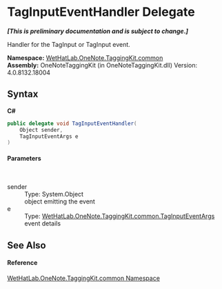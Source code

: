 # TagInputEventHandler Delegate
 _**\[This is preliminary documentation and is subject to change.\]**_

Handler for the TagInput or TagInput event.

**Namespace:**&nbsp;<a href="bcdbab9c-63d1-48a4-6937-af53fb8d9a55">WetHatLab.OneNote.TaggingKit.common</a><br />**Assembly:**&nbsp;OneNoteTaggingKit (in OneNoteTaggingKit.dll) Version: 4.0.8132.18004

## Syntax

**C#**<br />
``` C#
public delegate void TagInputEventHandler(
	Object sender,
	TagInputEventArgs e
)
```


#### Parameters
&nbsp;<dl><dt>sender</dt><dd>Type: System.Object<br />object emitting the event</dd><dt>e</dt><dd>Type: <a href="4051f65e-9ee9-3336-b314-349b990ed8df">WetHatLab.OneNote.TaggingKit.common.TagInputEventArgs</a><br />event details</dd></dl>

## See Also


#### Reference
<a href="bcdbab9c-63d1-48a4-6937-af53fb8d9a55">WetHatLab.OneNote.TaggingKit.common Namespace</a><br />